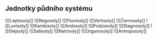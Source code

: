 
## Jednotky půdního systému

![[Leptosoly]]
![[Regosoly]]
![[Fluvisoly]]
![[Vertisoly]]
![[Černosoly]]
![[Luvisoly]]
![[Kambisoly]]
![[Andosoly]]
![[Podzosoly]]
![[Stagnosoly]]
![[Glejsoly]]
![[Salisoly]]
![[Natrisoly]]
![[Organosoly]]
![[Antroposoly]]
